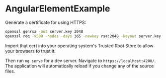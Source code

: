 # AngularElementExample

Generate a certificate for using HTTPS:

```bash
openssl genrsa -out server.key 2048
openssl req -x509 -nodes -days 365 -newkey rsa:2048 -keyout server.key -out server.crt -config openssl.cnf
```

Import that cert into your operating system's Trusted Root Store to allow your browsers to trust it.

Then run `ng serve` for a dev server. Navigate to `https://localhost:4200/`. The application will automatically reload if you change any of the source files.

